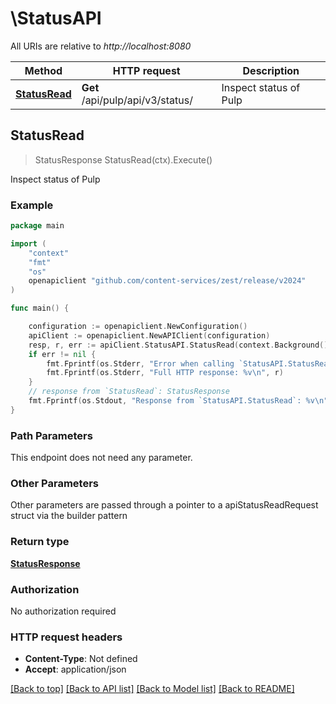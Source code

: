 # \StatusAPI

All URIs are relative to *http://localhost:8080*

Method | HTTP request | Description
------------- | ------------- | -------------
[**StatusRead**](StatusAPI.md#StatusRead) | **Get** /api/pulp/api/v3/status/ | Inspect status of Pulp



## StatusRead

> StatusResponse StatusRead(ctx).Execute()

Inspect status of Pulp



### Example

```go
package main

import (
	"context"
	"fmt"
	"os"
	openapiclient "github.com/content-services/zest/release/v2024"
)

func main() {

	configuration := openapiclient.NewConfiguration()
	apiClient := openapiclient.NewAPIClient(configuration)
	resp, r, err := apiClient.StatusAPI.StatusRead(context.Background()).Execute()
	if err != nil {
		fmt.Fprintf(os.Stderr, "Error when calling `StatusAPI.StatusRead``: %v\n", err)
		fmt.Fprintf(os.Stderr, "Full HTTP response: %v\n", r)
	}
	// response from `StatusRead`: StatusResponse
	fmt.Fprintf(os.Stdout, "Response from `StatusAPI.StatusRead`: %v\n", resp)
}
```

### Path Parameters

This endpoint does not need any parameter.

### Other Parameters

Other parameters are passed through a pointer to a apiStatusReadRequest struct via the builder pattern


### Return type

[**StatusResponse**](StatusResponse.md)

### Authorization

No authorization required

### HTTP request headers

- **Content-Type**: Not defined
- **Accept**: application/json

[[Back to top]](#) [[Back to API list]](../README.md#documentation-for-api-endpoints)
[[Back to Model list]](../README.md#documentation-for-models)
[[Back to README]](../README.md)

